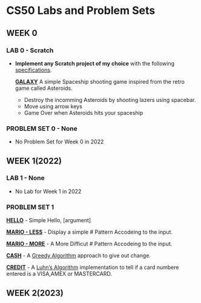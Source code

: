 # **CS50 Labs and Problem Sets**

<!-------------------------------------------------WEEK 0------------------------------------------------------>
## WEEK 0

### LAB 0 - Scratch

-   **Implement any Scratch project of my choice** with the following [specifications](https://cs50.harvard.edu/x/2023/psets/0/scratch/).

    **[GALAXY](https://scratch.mit.edu/projects/546417049/)**
    A simple Spaceship shooting game inspired from the retro game called Asteroids.
    * Destroy the incomming Asteroids by shooting lazers using spacebar.
    * Move using arrow keys
    * Game Over when Asteroids hits your spaceship

### PROBLEM SET 0 - None
- No Problem Set for Week 0 in 2022

<!-------------------------------------------------WEEK 1------------------------------------------------------>
## WEEK 1(2022)

### LAB 1 - None
- No Lab for Week 1 in 2022

### PROBLEM SET 1

**[HELLO](https://cs50.harvard.edu/x/2022/psets/1/hello/)**
        - Simple Hello, \[argument\]

**[MARIO - LESS](https://cs50.harvard.edu/x/2022/psets/1/mario/less/#mario)**
        - Display a simple # Pattern Accodeing to the input.

**[MARIO - MORE](https://cs50.harvard.edu/x/2022/psets/1/mario/more/#mario)**
        - A More Difficut # Pattern Accodeing to the input.

**[CASH](https://cs50.harvard.edu/x/2022/psets/1/cash/#cash)**
        - A [Greedy Algorithm](https://cs50.harvard.edu/x/2022/psets/1/cash/#greedy-algorithms) approach to give out change.

**[CREDIT](https://cs50.harvard.edu/x/2022/psets/1/credit/#credit)**
        - A [Luhn’s Algorithm](https://cs50.harvard.edu/x/2022/psets/1/credit/#luhns-algorithm) implementation to tell if a card numbere entered is a VISA,AMEX or MASTERCARD.

<!-------------------------------------------------WEEK 2------------------------------------------------------>
## WEEK 2(2023)
